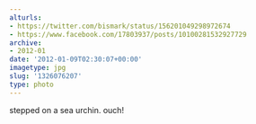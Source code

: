 ```yaml
---
alturls:
- https://twitter.com/bismark/status/156201049298972674
- https://www.facebook.com/17803937/posts/10100281532927729
archive:
- 2012-01
date: '2012-01-09T02:30:07+00:00'
imagetype: jpg
slug: '1326076207'
type: photo
---
```


stepped on a sea urchin. ouch!
